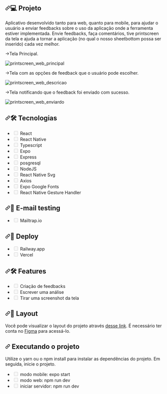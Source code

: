<h2 dir="auto"><a id="user-content-hammer_and_wrench-features" class="anchor" aria-hidden="true" href="#hammer_and_wrench-features"><svg class="octicon octicon-link" viewBox="0 0 16 16" version="1.1" width="16" height="16" aria-hidden="true"><path fill-rule="evenodd" d="M7.775 3.275a.75.75 0 001.06 1.06l1.25-1.25a2 2 0 112.83 2.83l-2.5 2.5a2 2 0 01-2.83 0 .75.75 0 00-1.06 1.06 3.5 3.5 0 004.95 0l2.5-2.5a3.5 3.5 0 00-4.95-4.95l-1.25 1.25zm-4.69 9.64a2 2 0 010-2.83l2.5-2.5a2 2 0 012.83 0 .75.75 0 001.06-1.06 3.5 3.5 0 00-4.95 0l-2.5 2.5a3.5 3.5 0 004.95 4.95l1.25-1.25a.75.75 0 00-1.06-1.06l-1.25 1.25a2 2 0 01-2.83 0z"></path></svg></a><g-emoji clas="g-emoji" alias="hammer_and_wrench" fallback-src="https://github.githubassets.com/images/icons/emoji/unicode/1f6e0.png">💻</g-emoji> Projeto</h2>

Aplicativo desenvolvido tanto para web, quanto para mobile, para ajudar o usuário a enviar feedbacks sobre o uso da aplicação onde a ferramenta estiver implementada. Envie feedbacks, faça comentários, tive printscreen da tela e ajuda a tornar a aplicação (no qual o nosso sheetbottom possa ser inserido) cada vez melhor.

->Tela Principal.

![printscreen_web_principal](https://user-images.githubusercontent.com/24457337/168181306-91c63ec6-9385-476d-ab52-7e901dd060f0.png)

->Tela com as opções de feedback que o usuário pode escolher.

![printscreen_web_descricao](https://user-images.githubusercontent.com/24457337/168181316-36f9a3ff-ea9c-43b7-91a5-3093911afd36.png)

->Tela notificando que o feedback foi enviado com sucesso.

![printscreen_web_enviardo](https://user-images.githubusercontent.com/24457337/168181323-3fa4cd4a-6896-4cd5-85c1-fa8f21a97f86.png)

<h2 dir="auto"><a id="user-content-hammer_and_wrench-features" class="anchor" aria-hidden="true" href="#hammer_and_wrench-features"><svg class="octicon octicon-link" viewBox="0 0 16 16" version="1.1" width="16" height="16" aria-hidden="true"><path fill-rule="evenodd" d="M7.775 3.275a.75.75 0 001.06 1.06l1.25-1.25a2 2 0 112.83 2.83l-2.5 2.5a2 2 0 01-2.83 0 .75.75 0 00-1.06 1.06 3.5 3.5 0 004.95 0l2.5-2.5a3.5 3.5 0 00-4.95-4.95l-1.25 1.25zm-4.69 9.64a2 2 0 010-2.83l2.5-2.5a2 2 0 012.83 0 .75.75 0 001.06-1.06 3.5 3.5 0 00-4.95 0l-2.5 2.5a3.5 3.5 0 004.95 4.95l1.25-1.25a.75.75 0 00-1.06-1.06l-1.25 1.25a2 2 0 01-2.83 0z"></path></svg></a><g-emoji clas="g-emoji" alias="hammer_and_wrench" fallback-src="https://github.githubassets.com/images/icons/emoji/unicode/1f6e0.png">🛠️</g-emoji> Tecnologias</h2>

<ul class="contains-task-list">
 <li class="task-list-item"><input type="checkbox" id="" disabled="" class="task-list-item-checkbox"> React</li>
 <li class="task-list-item"><input type="checkbox" id="" disabled="" class="task-list-item-checkbox"> React Native</li>
 <li class="task-list-item"><input type="checkbox" id="" disabled="" class="task-list-item-checkbox"> Typescript</li>
 <li class="task-list-item"><input type="checkbox" id="" disabled="" class="task-list-item-checkbox"> Expo</li>
 <li class="task-list-item"><input type="checkbox" id="" disabled="" class="task-list-item-checkbox"> Express</li>
 <li class="task-list-item"><input type="checkbox" id="" disabled="" class="task-list-item-checkbox"> posgresql</li>
 <li class="task-list-item"><input type="checkbox" id="" disabled="" class="task-list-item-checkbox"> NodeJS</li>
 <li class="task-list-item"><input type="checkbox" id="" disabled="" class="task-list-item-checkbox"> React Native Svg</li>
 <li class="task-list-item"><input type="checkbox" id="" disabled="" class="task-list-item-checkbox"> Axios</li>
 <li class="task-list-item"><input type="checkbox" id="" disabled="" class="task-list-item-checkbox"> Expo Google Fonts</li>
 <li class="task-list-item"><input type="checkbox" id="" disabled="" class="task-list-item-checkbox"> React Native Gesture Handler </li>
</ul>

<h2 dir="auto"><a id="user-content-hammer_and_wrench-features" class="anchor" aria-hidden="true" href="#hammer_and_wrench-features"><svg class="octicon octicon-link" viewBox="0 0 16 16" version="1.1" width="16" height="16" aria-hidden="true"><path fill-rule="evenodd" d="M7.775 3.275a.75.75 0 001.06 1.06l1.25-1.25a2 2 0 112.83 2.83l-2.5 2.5a2 2 0 01-2.83 0 .75.75 0 00-1.06 1.06 3.5 3.5 0 004.95 0l2.5-2.5a3.5 3.5 0 00-4.95-4.95l-1.25 1.25zm-4.69 9.64a2 2 0 010-2.83l2.5-2.5a2 2 0 012.83 0 .75.75 0 001.06-1.06 3.5 3.5 0 00-4.95 0l-2.5 2.5a3.5 3.5 0 004.95 4.95l1.25-1.25a.75.75 0 00-1.06-1.06l-1.25 1.25a2 2 0 01-2.83 0z"></path></svg></a><g-emoji clas="g-emoji" alias="hammer_and_wrench" fallback-src="https://github.githubassets.com/images/icons/emoji/unicode/1f6e0.png">📧</g-emoji> E-mail testing</h2>

<ul class="contains-task-list">
 <li class="task-list-item"><input type="checkbox" id="" disabled="" class="task-list-item-checkbox"> Mailtrap.io</li>
</ul>

<h2 dir="auto"><a id="user-content-hammer_and_wrench-features" class="anchor" aria-hidden="true" href="#hammer_and_wrench-features"><svg class="octicon octicon-link" viewBox="0 0 16 16" version="1.1" width="16" height="16" aria-hidden="true"><path fill-rule="evenodd" d="M7.775 3.275a.75.75 0 001.06 1.06l1.25-1.25a2 2 0 112.83 2.83l-2.5 2.5a2 2 0 01-2.83 0 .75.75 0 00-1.06 1.06 3.5 3.5 0 004.95 0l2.5-2.5a3.5 3.5 0 00-4.95-4.95l-1.25 1.25zm-4.69 9.64a2 2 0 010-2.83l2.5-2.5a2 2 0 012.83 0 .75.75 0 001.06-1.06 3.5 3.5 0 00-4.95 0l-2.5 2.5a3.5 3.5 0 004.95 4.95l1.25-1.25a.75.75 0 00-1.06-1.06l-1.25 1.25a2 2 0 01-2.83 0z"></path></svg></a><g-emoji clas="g-emoji" alias="hammer_and_wrench" fallback-src="https://github.githubassets.com/images/icons/emoji/unicode/1f6e0.png">🚀</g-emoji> Deploy</h2>

<ul class="contains-task-list">
 <li class="task-list-item"><input type="checkbox" id="" disabled="" class="task-list-item-checkbox"> Railway.app</li>
 <li class="task-list-item"><input type="checkbox" id="" disabled="" class="task-list-item-checkbox"> Vercel</li>
</ul>

<h2 dir="auto"><a id="user-content-hammer_and_wrench-features" class="anchor" aria-hidden="true" href="#hammer_and_wrench-features"><svg class="octicon octicon-link" viewBox="0 0 16 16" version="1.1" width="16" height="16" aria-hidden="true"><path fill-rule="evenodd" d="M7.775 3.275a.75.75 0 001.06 1.06l1.25-1.25a2 2 0 112.83 2.83l-2.5 2.5a2 2 0 01-2.83 0 .75.75 0 00-1.06 1.06 3.5 3.5 0 004.95 0l2.5-2.5a3.5 3.5 0 00-4.95-4.95l-1.25 1.25zm-4.69 9.64a2 2 0 010-2.83l2.5-2.5a2 2 0 012.83 0 .75.75 0 001.06-1.06 3.5 3.5 0 00-4.95 0l-2.5 2.5a3.5 3.5 0 004.95 4.95l1.25-1.25a.75.75 0 00-1.06-1.06l-1.25 1.25a2 2 0 01-2.83 0z"></path></svg></a><g-emoji clas="g-emoji" alias="hammer_and_wrench" fallback-src="https://github.githubassets.com/images/icons/emoji/unicode/1f6e0.png">🛠️</g-emoji> Features</h2>

<ul class="contains-task-list">
 <li class="task-list-item"><input type="checkbox" id="" disabled="" class="task-list-item-checkbox"> Criação de feedbacks</li>
 <li class="task-list-item"><input type="checkbox" id="" disabled="" class="task-list-item-checkbox"> Escrever uma análise</li>
 <li class="task-list-item"><input type="checkbox" id="" disabled="" class="task-list-item-checkbox"> Tirar uma screenshot da tela</li>
</ul>

<h2 dir="auto"><a id="user-content-hammer_and_wrench-features" class="anchor" aria-hidden="true" href="#hammer_and_wrench-features"><svg class="octicon octicon-link" viewBox="0 0 16 16" version="1.1" width="16" height="16" aria-hidden="true"><path fill-rule="evenodd" d="M7.775 3.275a.75.75 0 001.06 1.06l1.25-1.25a2 2 0 112.83 2.83l-2.5 2.5a2 2 0 01-2.83 0 .75.75 0 00-1.06 1.06 3.5 3.5 0 004.95 0l2.5-2.5a3.5 3.5 0 00-4.95-4.95l-1.25 1.25zm-4.69 9.64a2 2 0 010-2.83l2.5-2.5a2 2 0 012.83 0 .75.75 0 001.06-1.06 3.5 3.5 0 00-4.95 0l-2.5 2.5a3.5 3.5 0 004.95 4.95l1.25-1.25a.75.75 0 00-1.06-1.06l-1.25 1.25a2 2 0 01-2.83 0z"></path></svg></a><g-emoji clas="g-emoji" alias="hammer_and_wrench" fallback-src="https://github.githubassets.com/images/icons/emoji/unicode/1f6e0.png">🔖</g-emoji> Layout</h2>

Você pode visualizar o layout do projeto através <a href="https://www.figma.com/file/RByVbM9j8QGfZHoL1i2cr2/Feedback-Widget-(Community)" rel="nofollow">desse link</a>. É necessário ter conta no <a href="https://www.figma.com/" rel="nofollow">Figma</a> para acessá-lo.

<h2 dir="auto"><a id="user-content-hammer_and_wrench-features" class="anchor" aria-hidden="true" href="#hammer_and_wrench-features"><svg class="octicon octicon-link" viewBox="0 0 16 16" version="1.1" width="16" height="16" aria-hidden="true"><path fill-rule="evenodd" d="M7.775 3.275a.75.75 0 001.06 1.06l1.25-1.25a2 2 0 112.83 2.83l-2.5 2.5a2 2 0 01-2.83 0 .75.75 0 00-1.06 1.06 3.5 3.5 0 004.95 0l2.5-2.5a3.5 3.5 0 00-4.95-4.95l-1.25 1.25zm-4.69 9.64a2 2 0 010-2.83l2.5-2.5a2 2 0 012.83 0 .75.75 0 001.06-1.06 3.5 3.5 0 00-4.95 0l-2.5 2.5a3.5 3.5 0 004.95 4.95l1.25-1.25a.75.75 0 00-1.06-1.06l-1.25 1.25a2 2 0 01-2.83 0z"></path></svg></a> Executando o projeto</h2>
 
Utilize o yarn ou o npm install para instalar as dependências do projeto. Em seguida, inicie o projeto.

<ul class="contains-task-list">
 <li class="task-list-item"><input type="checkbox" id="" disabled="" class="task-list-item-checkbox"> modo mobile: expo start</li>
 <li class="task-list-item"><input type="checkbox" id="" disabled="" class="task-list-item-checkbox"> modo web: npm run dev</li>
 <li class="task-list-item"><input type="checkbox" id="" disabled="" class="task-list-item-checkbox"> iniciar servidor: npm run dev</li>
</ul>
